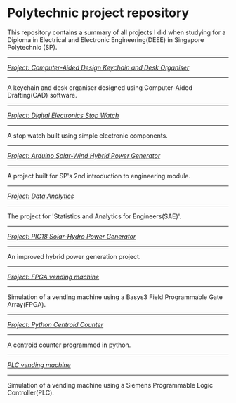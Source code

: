 # Polytechnic project repository
This repository contains a summary of all projects I did when studying for a Diploma in Electrical and Electronic Engineering(DEEE) in Singapore Polytechnic (SP).

***
<cite><a href="https://github.com/khkhiu/Singapore_Polytechnic-Computer-Aided_Design_Keychain_and_Desk_Organiser">Project: Computer-Aided Design Keychain and Desk Organiser</a></cite>
***
A keychain and desk organiser designed using Computer-Aided Drafting(CAD) software. 

***
<cite><a href="https://github.com/khkhiu/Singapore_Polytechnic-Digital_Electronics_Stop_Watch">Project: Digital Electronics Stop Watch</a></cite>
***
A stop watch built using simple electronic components.

***
<cite><a href="https://github.com/khkhiu/Singapore_Polytechnic-Arduino_Solar-Wind_Hybrid_Power_Generator">Project: Arduino Solar-Wind Hybrid Power Generator</a></cite>
***
A project built for SP's 2nd introduction to engineering module.

***
<cite><a href="https://github.com/khkhiu/Singapore_Polytechnic-Data_analytics_with_Knime">Project: Data Analytics</a></cite>
***
The project for 'Statistics and Analytics for Engineers(SAE)'.

***
<cite><a href="https://github.com/khkhiu/Singapore_Polytechnic-PIC18_Microcontroller_Solar-Hydro_Hybrid_Power_Generator">Project: PIC18 Solar-Hydro Power Generator</a></cite>
***
An improved hybrid power generation project.

***
<cite><a href="https://github.com/khkhiu/Singapore_Polytechnic-FPGA_Vending_Machine">Project: FPGA vending machine</a></cite>
***
Simulation of a vending machine using a Basys3 Field Programmable Gate Array(FPGA).

***
<cite><a href="https://github.com/khkhiu/Singapore_Polytechnic-Centroid_Counterusing_OpenCV_in_Python">Project: Python Centroid Counter</a></cite>
***
A centroid counter programmed in python.

***
<cite><a href="https://github.com/khkhiu/Singapore_Polytechnic-Programmable_Logic_Controller_Vending_Machine">PLC vending machine</a></cite>
***
Simulation of a vending machine using a Siemens Programmable Logic Controller(PLC).
